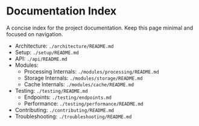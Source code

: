 # Documentation Index

A concise index for the project documentation. Keep this page minimal and focused on navigation.

- Architecture: `./architecture/README.md`
- Setup: `./setup/README.md`
- API: `./api/README.md`
- Modules:
  - Processing Internals: `./modules/processing/README.md`
  - Storage Internals: `./modules/storage/README.md`
  - Cache Internals: `./modules/cache/README.md`
- Testing: `./testing/README.md`
  - Endpoints: `./testing/endpoints.md`
  - Performance: `./testing/performance/README.md`
- Contributing: `./contributing/README.md`
- Troubleshooting: `./troubleshooting/README.md`
